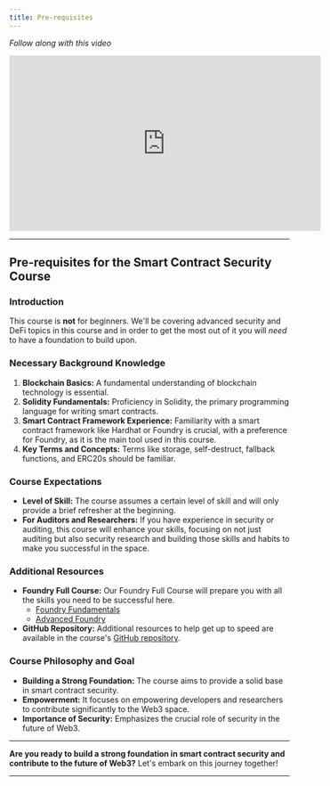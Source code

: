 ```yaml
---
title: Pre-requisites
---
```


_Follow along with this video_

<iframe width="560" height="315" src="https://www.youtube.com/embed/iU6z78oEIoo?si=ZDyxE9qi9J6RW4YE" title="YouTube video player" frameborder="0" allow="accelerometer; autoplay; clipboard-write; encrypted-media; gyroscope; picture-in-picture; web-share" allowfullscreen></iframe>

---

## Pre-requisites for the Smart Contract Security Course

### Introduction

This course is **not** for beginners. We'll be covering advanced security and DeFi topics in this course and in order to get the most out of it you will _need_ to have a foundation to build upon.

### Necessary Background Knowledge

1. **Blockchain Basics:** A fundamental understanding of blockchain technology is essential.
2. **Solidity Fundamentals:** Proficiency in Solidity, the primary programming language for writing smart contracts.
3. **Smart Contract Framework Experience:** Familiarity with a smart contract framework like Hardhat or Foundry is crucial, with a preference for Foundry, as it is the main tool used in this course.
4. **Key Terms and Concepts:** Terms like storage, self-destruct, fallback functions, and ERC20s should be familiar.

### Course Expectations

- **Level of Skill:** The course assumes a certain level of skill and will only provide a brief refresher at the beginning.
- **For Auditors and Researchers:** If you have experience in security or auditing, this course will enhance your skills, focusing on not just auditing but also security research and building those skills and habits to make you successful in the space.

### Additional Resources

- **Foundry Full Course:** Our Foundry Full Course will prepare you with all the skills you need to be successful here.
  - [Foundry Fundamentals](https://updraft.cyfrin.io/courses/foundry)
  - [Advanced Foundry](https://updraft.cyfrin.io/courses/advanced-foundry)
- **GitHub Repository:** Additional resources to help get up to speed are available in the course's [GitHub repository](https://github.com/Cyfrin/security-and-auditing-full-course-s23).

### Course Philosophy and Goal

- **Building a Strong Foundation:** The course aims to provide a solid base in smart contract security.
- **Empowerment:** It focuses on empowering developers and researchers to contribute significantly to the Web3 space.
- **Importance of Security:** Emphasizes the crucial role of security in the future of Web3.

---

**Are you ready to build a strong foundation in smart contract security and contribute to the future of Web3?** Let's embark on this journey together!

---

